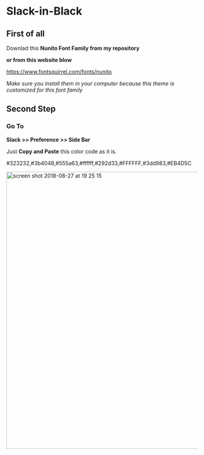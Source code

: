 # Slack-in-Black

## First of all
Downlad this  **Nunito Font Family from my repository** 

**or from this website blow**

https://www.fontsquirrel.com/fonts/nunito

_Make sure you install them in your computer because this theme is customized for this font family_ 


## Second Step 

### Go To 

**Slack >> Preference >> Side Bar** 

Just **Copy and Paste** this color code as it is.

#323232,#3b4048,#555a63,#ffffff,#292d33,#FFFFFF,#3dd983,#EB4D5C

<img width="730" alt="screen shot 2018-08-27 at 19 25 15" src="https://user-images.githubusercontent.com/16766231/44675315-71406d80-aa30-11e8-8f18-353e925d1d56.png">


